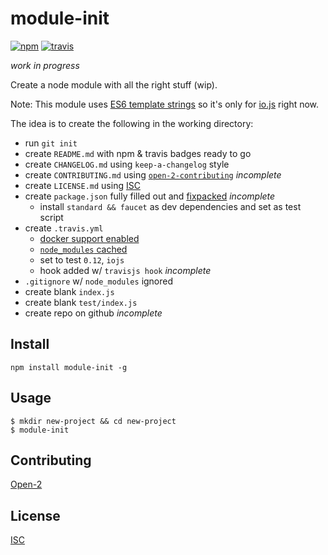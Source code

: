 # module-init

[![npm][npm-image]][npm-url]
[![travis][travis-image]][travis-url]

[npm-image]: https://img.shields.io/npm/v/module-init.svg?style=flat-square
[npm-url]: https://www.npmjs.com/package/module-init
[travis-image]: https://img.shields.io/travis/ngoldman/module-init.svg?style=flat-square
[travis-url]: https://travis-ci.org/ngoldman/module-init

*work in progress*

Create a node module with all the right stuff (wip).

Note: This module uses [ES6 template strings](https://developer.mozilla.org/en-US/docs/Web/JavaScript/Reference/template_strings) so it's only for [io.js](https://iojs.org/en/index.html) right now.

The idea is to create the following in the working directory:

* run `git init`
* create `README.md` with npm & travis badges ready to go
* create `CHANGELOG.md` using `keep-a-changelog` style
* create `CONTRIBUTING.md` using [`open-2-contributing`](https://github.com/ngoldman/open-2-contributing) *incomplete*
* create `LICENSE.md` using [ISC](http://en.wikipedia.org/wiki/ISC_license)
* create `package.json` fully filled out and [fixpacked](https://github.com/HenrikJoreteg/fixpack) *incomplete*
  * install `standard && faucet` as dev dependencies and set as test script
* create `.travis.yml`
  * [docker support enabled](http://blog.travis-ci.com/2014-12-17-faster-builds-with-container-based-infrastructure/)
  * [`node_modules` cached](http://blog.travis-ci.com/2013-12-05-speed-up-your-builds-cache-your-dependencies/)
  * set to test `0.12`, `iojs`
  * hook added w/ `travisjs hook` *incomplete*
* `.gitignore` w/ `node_modules` ignored
* create blank `index.js`
* create blank `test/index.js`
* create repo on github *incomplete*

## Install

```
npm install module-init -g
```

## Usage

```
$ mkdir new-project && cd new-project
$ module-init
```

## Contributing

[Open-2](CONTRIBUTING.md)

## License

[ISC](LICENSE.md)
